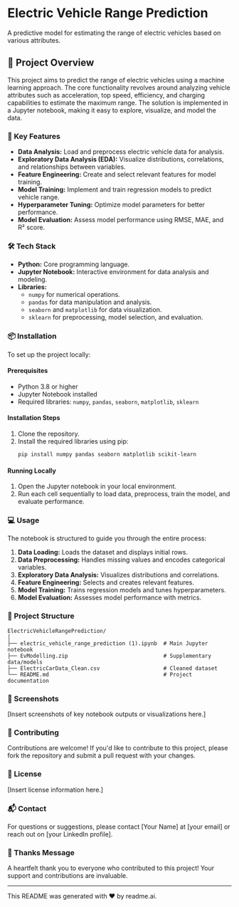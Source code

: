 

# Electric Vehicle Range Prediction

A predictive model for estimating the range of electric vehicles based on various attributes.

## 🧠 Project Overview

This project aims to predict the range of electric vehicles using a machine learning approach. The core functionality revolves around analyzing vehicle attributes such as acceleration, top speed, efficiency, and charging capabilities to estimate the maximum range. The solution is implemented in a Jupyter notebook, making it easy to explore, visualize, and model the data.

### 🚀 Key Features

- **Data Analysis:** Load and preprocess electric vehicle data for analysis.
- **Exploratory Data Analysis (EDA):** Visualize distributions, correlations, and relationships between variables.
- **Feature Engineering:** Create and select relevant features for model training.
- **Model Training:** Implement and train regression models to predict vehicle range.
- **Hyperparameter Tuning:** Optimize model parameters for better performance.
- **Model Evaluation:** Assess model performance using RMSE, MAE, and R² score.

### 🛠️ Tech Stack

- **Python:** Core programming language.
- **Jupyter Notebook:** Interactive environment for data analysis and modeling.
- **Libraries:**
  - `numpy` for numerical operations.
  - `pandas` for data manipulation and analysis.
  - `seaborn` and `matplotlib` for data visualization.
  - `sklearn` for preprocessing, model selection, and evaluation.

### 📦 Installation

To set up the project locally:

#### Prerequisites

- Python 3.8 or higher
- Jupyter Notebook installed
- Required libraries: `numpy`, `pandas`, `seaborn`, `matplotlib`, `sklearn`

#### Installation Steps

1. Clone the repository.
2. Install the required libraries using pip:
   ```bash
   pip install numpy pandas seaborn matplotlib scikit-learn
   ```

#### Running Locally

1. Open the Jupyter notebook in your local environment.
2. Run each cell sequentially to load data, preprocess, train the model, and evaluate performance.

### 💻 Usage

The notebook is structured to guide you through the entire process:

1. **Data Loading:** Loads the dataset and displays initial rows.
2. **Data Preprocessing:** Handles missing values and encodes categorical variables.
3. **Exploratory Data Analysis:** Visualizes distributions and correlations.
4. **Feature Engineering:** Selects and creates relevant features.
5. **Model Training:** Trains regression models and tunes hyperparameters.
6. **Model Evaluation:** Assesses model performance with metrics.

### 📂 Project Structure

```plaintext
ElectricVehicleRangePrediction/
│
├── electric_vehicle_range_prediction (1).ipynb  # Main Jupyter notebook
├── EvModelling.zip                              # Supplementary data/models
├── ElectricCarData_Clean.csv                    # Cleaned dataset
└── README.md                                    # Project documentation
```

### 📸 Screenshots

[Insert screenshots of key notebook outputs or visualizations here.]

### 🤝 Contributing

Contributions are welcome! If you'd like to contribute to this project, please fork the repository and submit a pull request with your changes.

### 📝 License

[Insert license information here.]

### 📬 Contact

For questions or suggestions, please contact [Your Name] at [your email] or reach out on [your LinkedIn profile].

### 💖 Thanks Message

A heartfelt thank you to everyone who contributed to this project! Your support and contributions are invaluable.

---

This README was generated with ❤️ by readme.ai.
